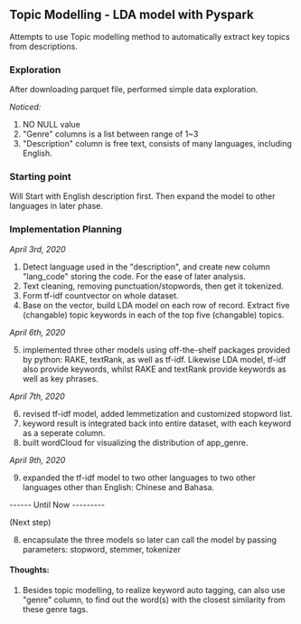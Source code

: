 
## Topic Modelling - LDA model with Pyspark

Attempts to use Topic modelling method to automatically extract key topics from descriptions. 


### Exploration
After downloading parquet file, performed simple data exploration. 

*Noticed:*
1. NO NULL value
2. "Genre" columns is a list between range of 1~3
3. "Description" column is free text, consists of many languages, including English. 

### Starting point
Will Start with English description first. Then expand the model to other languages in later phase. 

### Implementation Planning
*April 3rd, 2020*
1. Detect language used in the "description", and create new column "lang_code" storing the code. For the ease of later analysis. 
2. Text cleaning, removing punctuation/stopwords, then get it tokenized.
3. Form tf-idf countvector on whole dataset.
4. Base on the vector, build LDA model on each row of record. Extract five (changable) topic keywords in each of the top five (changable) topics. 

*April 6th, 2020*

5. implemented three other models using off-the-shelf packages provided by python: RAKE, textRank, as well as tf-idf. 
Likewise LDA model, tf-idf also provide keywords, whilst RAKE and textRank provide keywords as well as key phrases. 

*April 7th, 2020*

6. revised tf-idf model, added lemmetization and customized stopword list. 
7. keyword result is integrated back into entire dataset, with each keyword as a seperate column. 
8. built wordCloud for visualizing the distribution of app_genre.

*April 9th, 2020*

9. expanded the tf-idf model to two other languages to two other languages other than English: Chinese and Bahasa.

------ Until Now ---------

(Next step)

8. encapsulate the three models so later can call the model by passing parameters: stopword, stemmer, tokenizer

#### Thoughts:
1. Besides topic modelling, to realize keyword auto tagging, can also use "genre" column, to find out the word(s) with the closest similarity from these genre tags. 

